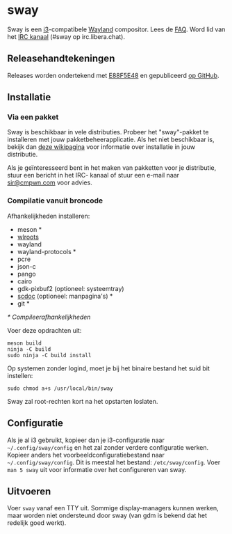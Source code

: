 # sway

Sway is een [i3](https://i3wm.org/)-compatibele [Wayland](http://wayland.freedesktop.org/) compositor.
Lees de [FAQ](https://github.com/swaywm/sway/wiki). Word lid van het [IRC
kanaal](ircs://irc.libera.chat/#sway) (#sway op
irc.libera.chat).

## Releasehandtekeningen

Releases worden ondertekend met [E88F5E48](https://keys.openpgp.org/search?q=34FF9526CFEF0E97A340E2E40FDE7BE0E88F5E48)
en gepubliceerd [op GitHub](https://github.com/swaywm/sway/releases).

## Installatie

### Via een pakket

Sway is beschikbaar in vele distributies. Probeer het "sway"-pakket te installeren met jouw pakketbeheerapplicatie. Als het niet beschikbaar is, bekijk dan [deze wikipagina](https://github.com/swaywm/sway/wiki/Unsupported-packages)
voor informatie over installatie in jouw distributie.

Als je geïnteresseerd bent in het maken van pakketten voor je distributie, stuur een bericht in het IRC-
kanaal of stuur een e-mail naar sir@cmpwn.com voor advies.

### Compilatie vanuit broncode

Afhankelijkheden installeren:

* meson \*
* [wlroots](https://github.com/swaywm/wlroots)
* wayland
* wayland-protocols \*
* pcre
* json-c
* pango
* cairo
* gdk-pixbuf2 (optioneel: systeemtray)
* [scdoc](https://git.sr.ht/~ircmpwn/scdoc) (optioneel: manpagina's) \*
* git \*

_\* Compileerafhankelijkheden_

Voer deze opdrachten uit:

    meson build
    ninja -C build
    sudo ninja -C build install

Op systemen zonder logind, moet je bij het binaire bestand het suid bit instellen:

    sudo chmod a+s /usr/local/bin/sway

Sway zal root-rechten kort na het opstarten loslaten.

## Configuratie

Als je al i3 gebruikt, kopieer dan je i3-configuratie naar `~/.config/sway/config` en
het zal zonder verdere configuratie werken. Kopieer anders het voorbeeldconfiguratiebestand naar
`~/.config/sway/config`. Dit is meestal het bestand: `/etc/sway/config`.
Voer `man 5 sway` uit voor informatie over het configureren van sway.

## Uitvoeren

Voer `sway` vanaf een TTY uit. Sommige display-managers kunnen werken, maar worden niet ondersteund door
sway (van gdm is bekend dat het redelijk goed werkt).
